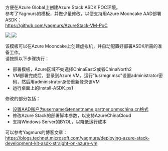 方便在Azure Global上创建Azure Stack ASDK POC环境。<br>
参考了Yagmurs的模板，并做少量修改，以便支持用Azure Mooncake AAD部署ASDK：<br>
https://github.com/yagmurs/AzureStack-VM-PoC

<a href="https://portal.azure.cn/#create/Microsoft.Template/uri/https%3A%2F%2Fraw.githubusercontent.com%2Fahpeng%2FAzureStack-VM-PoC%2Fmaster%2Fazuredeploy.json" target="_blank">
    <img src="https://azuredeploy.net/deploybutton.png"/>
</a>

<a href="http://armviz.io/#/?load=https%3A%2F%2Fraw.githubusercontent.com%2Fahpeng%2FAzureStack-VM-PoC%2Fmaster%2Fazuredeploy.json" target="_blank">
    <img src="https://raw.githubusercontent.com/shenglol/arm-visualizer/master/src/visualizebutton.png"/>
</a>

该模板可以在Azure Mooncake上创建虚拟机，并自动配置好部署ASDK所需的准备工作。<br>
请按照以下步骤执行：
  - 部署模板，Azure区域不妨选择ChinaEast2或者ChinaNorth2 
  - VM部署完成后，登录到Azure VM，运行"lusrmgr.msc"设置administrator密码，然后用administrator身份重新登录该VM
  - 运行桌面上的Install-ASDK.ps1

修改的部分包括：
  - 设置AAD账户为username@tenantname.partner.onmschina.cn格式
  - 修改Azure Stack的部署脚本参数，以支持AzureChinaCloud
  - 支持Windows Server的BYOL，以降低运行成本

可以参考Yagmurs的博客文章：<br>
https://blogs.technet.microsoft.com/yagmurs/deploying-azure-stack-development-kit-asdk-straight-on-azure-vm

